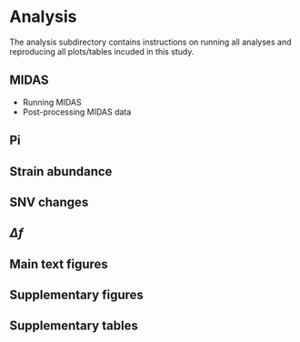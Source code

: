 # Analysis

The analysis subdirectory contains instructions on running all analyses and reproducing all plots/tables incuded in this study.

## MIDAS

- Running MIDAS
- Post-processing MIDAS data

## Pi

## Strain abundance

## SNV changes

## $\Delta f$

## Main text figures

## Supplementary figures

## Supplementary tables

